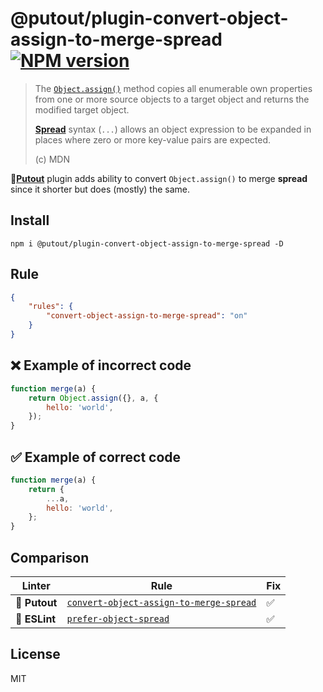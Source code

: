 # @putout/plugin-convert-object-assign-to-merge-spread [![NPM version][NPMIMGURL]][NPMURL]

[NPMIMGURL]: https://img.shields.io/npm/v/@putout/plugin-convert-object-assign-to-merge-spread.svg?style=flat&longCache=true
[NPMURL]: https://npmjs.org/package/@putout/plugin-convert-object-assign-to-merge-spread "npm"

> The [`Object.assign()`](https://developer.mozilla.org/en-US/docs/Web/JavaScript/Reference/Global_Objects/Object/assign) method copies all enumerable own properties from one or more source objects to a target object and returns the modified target object.
>
> [**Spread**](https://developer.mozilla.org/en-US/docs/Web/JavaScript/Reference/Operators/Spread_syntax) syntax (`...`) allows an object expression to be expanded in places where zero or more key-value pairs are expected.
>
> (c) MDN

🐊[**Putout**](https://github.com/coderaiser/putout) plugin adds ability to convert `Object.assign()` to merge **spread** since it shorter but does (mostly) the same.

## Install

```
npm i @putout/plugin-convert-object-assign-to-merge-spread -D
```

## Rule

```json
{
    "rules": {
        "convert-object-assign-to-merge-spread": "on"
    }
}
```

## ❌ Example of incorrect code

```js
function merge(a) {
    return Object.assign({}, a, {
        hello: 'world',
    });
}
```

## ✅ Example of correct code

```js
function merge(a) {
    return {
        ...a,
        hello: 'world',
    };
}
```

## Comparison

Linter | Rule | Fix
--------|-------|------------|
🐊 **Putout** | [`convert-object-assign-to-merge-spread`](https://github.com/coderaiser/putout/tree/master/packages/plugin-convert-object-assign-to-merge-spread#readme) | ✅
🦕 **ESLint** | [`prefer-object-spread`](https://eslint.org/docs/rules/prefer-object-spread) | ✅

## License

MIT
